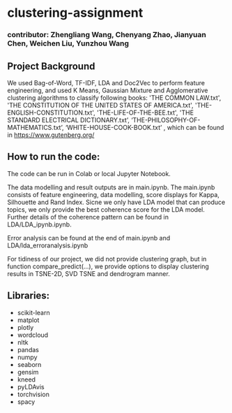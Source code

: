 # clustering-assignment

### contributor:  Zhengliang Wang, Chenyang Zhao,  Jianyuan Chen, Weichen Liu, Yunzhou Wang

## **Project Background**

We used Bag-of-Word, TF-IDF, LDA and Doc2Vec to perform feature engineering, and used K Means, Gaussian Mixture and Agglomerative clustering algorithms to classify following books: 'THE COMMON LAW.txt', 'THE CONSTITUTION OF THE UNITED STATES OF AMERICA.txt', 'THE-ENGLISH-CONSTITUTION.txt', 'THE-LIFE-OF-THE-BEE.txt', 'THE STANDARD ELECTRICAL DICTIONARY.txt’, ‘THE-PHILOSOPHY-OF-MATHEMATICS.txt’, ‘WHITE-HOUSE-COOK-BOOK.txt’ , which can be found in https://www.gutenberg.org/

## **How to run the code:**

The code can be run in Colab or local Jupyter Notebook.

The data modelling and result outputs are in main.ipynb. The main.ipynb consists of feature engineering, data modelling, score displays for Kappa, Silhouette and Rand Index. Sicne we only have LDA model that can produce topics, we only provide the best coherence score for the LDA model. Further details of the coherence pattern can be found in LDA/LDA_ipynb.ipynb.

Error analysis can be found at the end of main.ipynb and LDA/lda_erroranalysis.ipynb

For tidiness of our project, we did not provide clustering graph, but in function compare_predict(...), we provide options to display clustering results in TSNE-2D, SVD TSNE and dendrogram manner.

## Libraries:

- scikit-learn
- matplot
- plotly
- wordcloud
- nltk
- pandas
- numpy
- seaborn
- gensim
- kneed
- pyLDAvis
- torchvision
- spacy